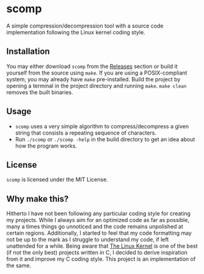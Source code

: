 # scomp
A simple compression/decompression tool with a source code implementation following the Linux kernel coding style.

## Installation
You may either download ```scomp``` from the [Releases](https://github.com/ArijitKD/scomp/releases) section or build it yourself from the source using ```make```. If you are using a POSIX-compliant system, you may already have ```make``` pre-installed. Build the project by opening a terminal in the project directory and running ```make```. ```make clean``` removes the built binaries.

## Usage
* ```scomp``` uses a very simple algorithm to compress/decompress a given string that consists a repeating sequence of characters.
* Run ```./scomp``` or ```./scomp -help``` in the build directory to get an idea about how the program works.

## License
```scomp``` is licensed under the MIT License.

## Why make this?
Hitherto I have not been following any particular coding style for creating my projects. While I always aim for an optimized code as far as possible, many a times things go unnoticed and the code remains unpolished at certain regions. Additionally, I started to feel that my code formatting may not be up to the mark as I struggle to understand my code, if left unattended for a while. Being aware that [The Linux Kernel](https://github.com/torvalds/linux) is one of the best (if not the only best) projects written in C, I decided to derive inspiration from it and improve my C coding style. This project is an implementation of the same.
